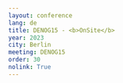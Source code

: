 ```yaml
---
layout: conference
lang: de
title: DENOG15 - <b>OnSite</b>
year: 2023
city: Berlin
meeting: DENOG15
order: 30
nolink: True
---
```


